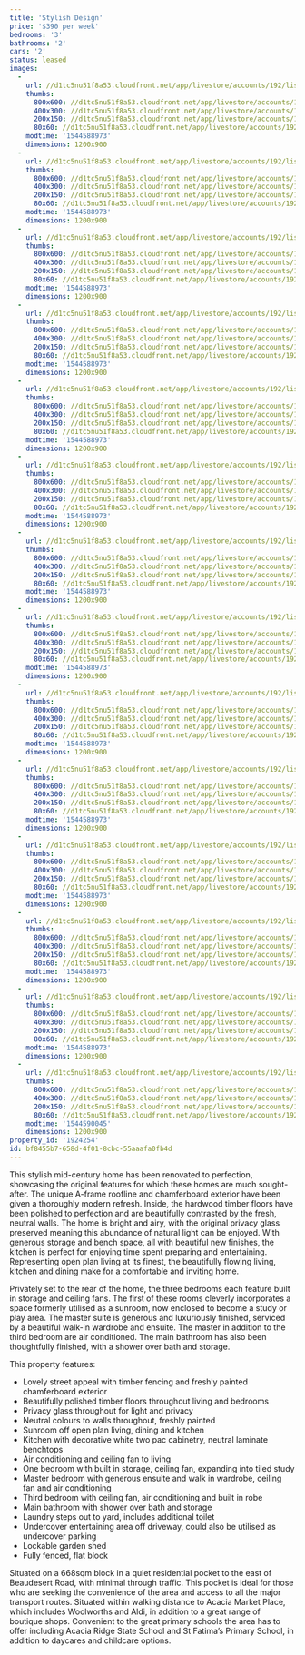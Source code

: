 ```yaml
---
title: 'Stylish Design'
price: '$390 per week'
bedrooms: '3'
bathrooms: '2'
cars: '2'
status: leased
images:
  -
    url: //d1tc5nu51f8a53.cloudfront.net/app/livestore/accounts/192/listings/1783686/images/oswin-7-front-daynes_2959552257_20190123110705.jpg
    thumbs:
      800x600: //d1tc5nu51f8a53.cloudfront.net/app/livestore/accounts/192/listings/1783686/images/oswin-7-front-daynes_2959552257_20190123110705_800x600.jpg
      400x300: //d1tc5nu51f8a53.cloudfront.net/app/livestore/accounts/192/listings/1783686/images/oswin-7-front-daynes_2959552257_20190123110705_400x300.jpg
      200x150: //d1tc5nu51f8a53.cloudfront.net/app/livestore/accounts/192/listings/1783686/images/oswin-7-front-daynes_2959552257_20190123110705_200x150.jpg
      80x60: //d1tc5nu51f8a53.cloudfront.net/app/livestore/accounts/192/listings/1783686/images/oswin-7-front-daynes_2959552257_20190123110705_80x60.jpg
    modtime: '1544588973'
    dimensions: 1200x900
  -
    url: //d1tc5nu51f8a53.cloudfront.net/app/livestore/accounts/192/listings/1783686/images/oswin-7-entry-daynes_1896577924_20190123110706.jpg
    thumbs:
      800x600: //d1tc5nu51f8a53.cloudfront.net/app/livestore/accounts/192/listings/1783686/images/oswin-7-entry-daynes_1896577924_20190123110706_800x600.jpg
      400x300: //d1tc5nu51f8a53.cloudfront.net/app/livestore/accounts/192/listings/1783686/images/oswin-7-entry-daynes_1896577924_20190123110706_400x300.jpg
      200x150: //d1tc5nu51f8a53.cloudfront.net/app/livestore/accounts/192/listings/1783686/images/oswin-7-entry-daynes_1896577924_20190123110706_200x150.jpg
      80x60: //d1tc5nu51f8a53.cloudfront.net/app/livestore/accounts/192/listings/1783686/images/oswin-7-entry-daynes_1896577924_20190123110706_80x60.jpg
    modtime: '1544588973'
    dimensions: 1200x900
  -
    url: //d1tc5nu51f8a53.cloudfront.net/app/livestore/accounts/192/listings/1783686/images/oswin-7-living2-dayn_1154177624_20190123110706.jpg
    thumbs:
      800x600: //d1tc5nu51f8a53.cloudfront.net/app/livestore/accounts/192/listings/1783686/images/oswin-7-living2-dayn_1154177624_20190123110706_800x600.jpg
      400x300: //d1tc5nu51f8a53.cloudfront.net/app/livestore/accounts/192/listings/1783686/images/oswin-7-living2-dayn_1154177624_20190123110706_400x300.jpg
      200x150: //d1tc5nu51f8a53.cloudfront.net/app/livestore/accounts/192/listings/1783686/images/oswin-7-living2-dayn_1154177624_20190123110706_200x150.jpg
      80x60: //d1tc5nu51f8a53.cloudfront.net/app/livestore/accounts/192/listings/1783686/images/oswin-7-living2-dayn_1154177624_20190123110706_80x60.jpg
    modtime: '1544588973'
    dimensions: 1200x900
  -
    url: //d1tc5nu51f8a53.cloudfront.net/app/livestore/accounts/192/listings/1783686/images/oswin-7-living-dayne_6557523309_20190123110708.jpg
    thumbs:
      800x600: //d1tc5nu51f8a53.cloudfront.net/app/livestore/accounts/192/listings/1783686/images/oswin-7-living-dayne_6557523309_20190123110708_800x600.jpg
      400x300: //d1tc5nu51f8a53.cloudfront.net/app/livestore/accounts/192/listings/1783686/images/oswin-7-living-dayne_6557523309_20190123110708_400x300.jpg
      200x150: //d1tc5nu51f8a53.cloudfront.net/app/livestore/accounts/192/listings/1783686/images/oswin-7-living-dayne_6557523309_20190123110708_200x150.jpg
      80x60: //d1tc5nu51f8a53.cloudfront.net/app/livestore/accounts/192/listings/1783686/images/oswin-7-living-dayne_6557523309_20190123110708_80x60.jpg
    modtime: '1544588973'
    dimensions: 1200x900
  -
    url: //d1tc5nu51f8a53.cloudfront.net/app/livestore/accounts/192/listings/1783686/images/oswin-7-kitchen-dayn_1521362714_20190123110708.jpg
    thumbs:
      800x600: //d1tc5nu51f8a53.cloudfront.net/app/livestore/accounts/192/listings/1783686/images/oswin-7-kitchen-dayn_1521362714_20190123110708_800x600.jpg
      400x300: //d1tc5nu51f8a53.cloudfront.net/app/livestore/accounts/192/listings/1783686/images/oswin-7-kitchen-dayn_1521362714_20190123110708_400x300.jpg
      200x150: //d1tc5nu51f8a53.cloudfront.net/app/livestore/accounts/192/listings/1783686/images/oswin-7-kitchen-dayn_1521362714_20190123110708_200x150.jpg
      80x60: //d1tc5nu51f8a53.cloudfront.net/app/livestore/accounts/192/listings/1783686/images/oswin-7-kitchen-dayn_1521362714_20190123110708_80x60.jpg
    modtime: '1544588973'
    dimensions: 1200x900
  -
    url: //d1tc5nu51f8a53.cloudfront.net/app/livestore/accounts/192/listings/1783686/images/oswin-7-living3-dayn_921292706_20190123110709.jpg
    thumbs:
      800x600: //d1tc5nu51f8a53.cloudfront.net/app/livestore/accounts/192/listings/1783686/images/oswin-7-living3-dayn_921292706_20190123110709_800x600.jpg
      400x300: //d1tc5nu51f8a53.cloudfront.net/app/livestore/accounts/192/listings/1783686/images/oswin-7-living3-dayn_921292706_20190123110709_400x300.jpg
      200x150: //d1tc5nu51f8a53.cloudfront.net/app/livestore/accounts/192/listings/1783686/images/oswin-7-living3-dayn_921292706_20190123110709_200x150.jpg
      80x60: //d1tc5nu51f8a53.cloudfront.net/app/livestore/accounts/192/listings/1783686/images/oswin-7-living3-dayn_921292706_20190123110709_80x60.jpg
    modtime: '1544588973'
    dimensions: 1200x900
  -
    url: //d1tc5nu51f8a53.cloudfront.net/app/livestore/accounts/192/listings/1783686/images/oswin-7-bed3-daynes-_8327410742_20190123110710.jpg
    thumbs:
      800x600: //d1tc5nu51f8a53.cloudfront.net/app/livestore/accounts/192/listings/1783686/images/oswin-7-bed3-daynes-_8327410742_20190123110710_800x600.jpg
      400x300: //d1tc5nu51f8a53.cloudfront.net/app/livestore/accounts/192/listings/1783686/images/oswin-7-bed3-daynes-_8327410742_20190123110710_400x300.jpg
      200x150: //d1tc5nu51f8a53.cloudfront.net/app/livestore/accounts/192/listings/1783686/images/oswin-7-bed3-daynes-_8327410742_20190123110710_200x150.jpg
      80x60: //d1tc5nu51f8a53.cloudfront.net/app/livestore/accounts/192/listings/1783686/images/oswin-7-bed3-daynes-_8327410742_20190123110710_80x60.jpg
    modtime: '1544588973'
    dimensions: 1200x900
  -
    url: //d1tc5nu51f8a53.cloudfront.net/app/livestore/accounts/192/listings/1783686/images/oswin-7-bed1-daynes-_218297263_20190123110711.jpg
    thumbs:
      800x600: //d1tc5nu51f8a53.cloudfront.net/app/livestore/accounts/192/listings/1783686/images/oswin-7-bed1-daynes-_218297263_20190123110711_800x600.jpg
      400x300: //d1tc5nu51f8a53.cloudfront.net/app/livestore/accounts/192/listings/1783686/images/oswin-7-bed1-daynes-_218297263_20190123110711_400x300.jpg
      200x150: //d1tc5nu51f8a53.cloudfront.net/app/livestore/accounts/192/listings/1783686/images/oswin-7-bed1-daynes-_218297263_20190123110711_200x150.jpg
      80x60: //d1tc5nu51f8a53.cloudfront.net/app/livestore/accounts/192/listings/1783686/images/oswin-7-bed1-daynes-_218297263_20190123110711_80x60.jpg
    modtime: '1544588973'
    dimensions: 1200x900
  -
    url: //d1tc5nu51f8a53.cloudfront.net/app/livestore/accounts/192/listings/1783686/images/oswin-7-bathroom2-da_6615230823_20190123110712.jpg
    thumbs:
      800x600: //d1tc5nu51f8a53.cloudfront.net/app/livestore/accounts/192/listings/1783686/images/oswin-7-bathroom2-da_6615230823_20190123110712_800x600.jpg
      400x300: //d1tc5nu51f8a53.cloudfront.net/app/livestore/accounts/192/listings/1783686/images/oswin-7-bathroom2-da_6615230823_20190123110712_400x300.jpg
      200x150: //d1tc5nu51f8a53.cloudfront.net/app/livestore/accounts/192/listings/1783686/images/oswin-7-bathroom2-da_6615230823_20190123110712_200x150.jpg
      80x60: //d1tc5nu51f8a53.cloudfront.net/app/livestore/accounts/192/listings/1783686/images/oswin-7-bathroom2-da_6615230823_20190123110712_80x60.jpg
    modtime: '1544588973'
    dimensions: 1200x900
  -
    url: //d1tc5nu51f8a53.cloudfront.net/app/livestore/accounts/192/listings/1783686/images/oswin-7-bed2-daynes-_4171519554_20190123110713.jpg
    thumbs:
      800x600: //d1tc5nu51f8a53.cloudfront.net/app/livestore/accounts/192/listings/1783686/images/oswin-7-bed2-daynes-_4171519554_20190123110713_800x600.jpg
      400x300: //d1tc5nu51f8a53.cloudfront.net/app/livestore/accounts/192/listings/1783686/images/oswin-7-bed2-daynes-_4171519554_20190123110713_400x300.jpg
      200x150: //d1tc5nu51f8a53.cloudfront.net/app/livestore/accounts/192/listings/1783686/images/oswin-7-bed2-daynes-_4171519554_20190123110713_200x150.jpg
      80x60: //d1tc5nu51f8a53.cloudfront.net/app/livestore/accounts/192/listings/1783686/images/oswin-7-bed2-daynes-_4171519554_20190123110713_80x60.jpg
    modtime: '1544588973'
    dimensions: 1200x900
  -
    url: //d1tc5nu51f8a53.cloudfront.net/app/livestore/accounts/192/listings/1783686/images/oswin-7-study-daynes_1154279460_20190123110714.jpg
    thumbs:
      800x600: //d1tc5nu51f8a53.cloudfront.net/app/livestore/accounts/192/listings/1783686/images/oswin-7-study-daynes_1154279460_20190123110714_800x600.jpg
      400x300: //d1tc5nu51f8a53.cloudfront.net/app/livestore/accounts/192/listings/1783686/images/oswin-7-study-daynes_1154279460_20190123110714_400x300.jpg
      200x150: //d1tc5nu51f8a53.cloudfront.net/app/livestore/accounts/192/listings/1783686/images/oswin-7-study-daynes_1154279460_20190123110714_200x150.jpg
      80x60: //d1tc5nu51f8a53.cloudfront.net/app/livestore/accounts/192/listings/1783686/images/oswin-7-study-daynes_1154279460_20190123110714_80x60.jpg
    modtime: '1544588973'
    dimensions: 1200x900
  -
    url: //d1tc5nu51f8a53.cloudfront.net/app/livestore/accounts/192/listings/1783686/images/oswin-7-bathroom-day_1231803954_20190123110714.jpg
    thumbs:
      800x600: //d1tc5nu51f8a53.cloudfront.net/app/livestore/accounts/192/listings/1783686/images/oswin-7-bathroom-day_1231803954_20190123110714_800x600.jpg
      400x300: //d1tc5nu51f8a53.cloudfront.net/app/livestore/accounts/192/listings/1783686/images/oswin-7-bathroom-day_1231803954_20190123110714_400x300.jpg
      200x150: //d1tc5nu51f8a53.cloudfront.net/app/livestore/accounts/192/listings/1783686/images/oswin-7-bathroom-day_1231803954_20190123110714_200x150.jpg
      80x60: //d1tc5nu51f8a53.cloudfront.net/app/livestore/accounts/192/listings/1783686/images/oswin-7-bathroom-day_1231803954_20190123110714_80x60.jpg
    modtime: '1544588973'
    dimensions: 1200x900
  -
    url: //d1tc5nu51f8a53.cloudfront.net/app/livestore/accounts/192/listings/1783686/images/oswin-7-backyard-day_8850473335_20190123110715.jpg
    thumbs:
      800x600: //d1tc5nu51f8a53.cloudfront.net/app/livestore/accounts/192/listings/1783686/images/oswin-7-backyard-day_8850473335_20190123110715_800x600.jpg
      400x300: //d1tc5nu51f8a53.cloudfront.net/app/livestore/accounts/192/listings/1783686/images/oswin-7-backyard-day_8850473335_20190123110715_400x300.jpg
      200x150: //d1tc5nu51f8a53.cloudfront.net/app/livestore/accounts/192/listings/1783686/images/oswin-7-backyard-day_8850473335_20190123110715_200x150.jpg
      80x60: //d1tc5nu51f8a53.cloudfront.net/app/livestore/accounts/192/listings/1783686/images/oswin-7-backyard-day_8850473335_20190123110715_80x60.jpg
    modtime: '1544588973'
    dimensions: 1200x900
  -
    url: //d1tc5nu51f8a53.cloudfront.net/app/livestore/accounts/192/listings/1783686/images/oswin-7-map-daynes-p_7225333478_20190123110716.jpg
    thumbs:
      800x600: //d1tc5nu51f8a53.cloudfront.net/app/livestore/accounts/192/listings/1783686/images/oswin-7-map-daynes-p_7225333478_20190123110716_800x600.jpg
      400x300: //d1tc5nu51f8a53.cloudfront.net/app/livestore/accounts/192/listings/1783686/images/oswin-7-map-daynes-p_7225333478_20190123110716_400x300.jpg
      200x150: //d1tc5nu51f8a53.cloudfront.net/app/livestore/accounts/192/listings/1783686/images/oswin-7-map-daynes-p_7225333478_20190123110716_200x150.jpg
      80x60: //d1tc5nu51f8a53.cloudfront.net/app/livestore/accounts/192/listings/1783686/images/oswin-7-map-daynes-p_7225333478_20190123110716_80x60.jpg
    modtime: '1544590045'
    dimensions: 1200x900
property_id: '1924254'
id: bf8455b7-658d-4f01-8cbc-55aaafa0fb4d
---
```

This stylish mid-century home has been renovated to perfection, showcasing the original features for which these homes are much sought-after. The unique A-frame roofline and chamferboard exterior have been given a thoroughly modern refresh. Inside, the hardwood timber floors have been polished to perfection and are beautifully contrasted by the fresh, neutral walls. The home is bright and airy, with the original privacy glass preserved meaning this abundance of natural light can be enjoyed. With generous storage and bench space, all with beautiful new finishes, the kitchen is perfect for enjoying time spent preparing and entertaining. Representing open plan living at its finest, the beautifully flowing living, kitchen and dining make for a comfortable and inviting home. 

Privately set to the rear of the home, the three bedrooms each feature built in storage and ceiling fans. The first of these rooms cleverly incorporates a space formerly utilised as a sunroom, now enclosed to become a study or play area. The master suite is generous and luxuriously finished, serviced by a beautiful walk-in wardrobe and ensuite. The master in addition to the third bedroom are air conditioned. The main bathroom has also been thoughtfully finished, with a shower over bath and storage.

This property features:

*  Lovely street appeal with timber fencing and freshly painted chamferboard exterior
*  Beautifully polished timber floors throughout living and bedrooms
*  Privacy glass throughout for light and privacy 
*  Neutral colours to walls throughout, freshly painted
*  Sunroom off open plan living, dining and kitchen 
*  Kitchen with decorative white two pac cabinetry, neutral laminate benchtops 
*  Air conditioning and ceiling fan to living 
*  One bedroom with built in storage, ceiling fan, expanding into tiled study 
*  Master bedroom with generous ensuite and walk in wardrobe, ceiling fan and air conditioning
*  Third bedroom with ceiling fan, air conditioning and built in robe 
*  Main bathroom with shower over bath and storage 
*  Laundry steps out to yard, includes additional toilet
*  Undercover entertaining area off driveway, could also be utilised as undercover parking 
*  Lockable garden shed 
*  Fully fenced, flat block

Situated on a 668sqm block in a quiet residential pocket to the east of Beaudesert Road, with minimal through traffic. This pocket is ideal for those who are seeking the convenience of the area and access to all the major transport routes. Situated within walking distance to Acacia Market Place, which includes Woolworths and Aldi, in addition to a great range of boutique shops. Convenient to the great primary schools the area has to offer including Acacia Ridge State School and St Fatima’s Primary School, in addition to daycares and childcare options.